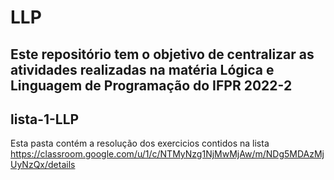 # LLP
Este repositório tem o objetivo de centralizar as atividades realizadas na matéria Lógica e Linguagem de Programação do IFPR 2022-2
---
## lista-1-LLP
Esta pasta contém a resolução dos exercicios contidos na lista https://classroom.google.com/u/1/c/NTMyNzg1NjMwMjAw/m/NDg5MDAzMjUyNzQx/details 

